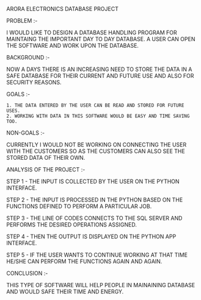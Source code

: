 ARORA ELECTRONICS DATABASE PROJECT

PROBLEM :-

I WOULD LIKE TO DESIGN A DATABASE HANDLING PROGRAM FOR MAINTAING THE IMPORTANT DAY TO DAY DATABASE. A USER CAN OPEN THE SOFTWARE AND WORK UPON THE DATABASE. 


BACKGROUND :-

NOW A DAYS THERE IS AN INCREASING NEED TO STORE THE DATA IN A SAFE DATABASE FOR THEIR CURRENT AND FUTURE USE AND ALSO FOR SECURITY REASONS.


GOALS :-

    1. THE DATA ENTERED BY THE USER CAN BE READ AND STORED FOR FUTURE USES.
    2. WORKING WITH DATA IN THIS SOFTWARE WOULD BE EASY AND TIME SAVING TOO.


NON-GOALS :-

CURRENTLY I WOULD NOT BE WORKING ON CONNECTING THE USER WITH THE CUSTOMERS SO AS THE CUSTOMERS CAN ALSO SEE THE STORED DATA OF THEIR OWN.


ANALYSIS OF THE PROJECT :-

STEP 1 -  THE INPUT IS COLLECTED BY THE USER ON THE PYTHON INTERFACE.

STEP 2 -  THE INPUT IS PROCESSED IN THE PYTHON BASED ON THE FUNCTIONS DEFINED TO                PERFORM A PARTICULAR JOB.

STEP 3 -  THE LINE OF CODES CONNECTS TO THE SQL SERVER AND PERFORMS THE DESIRED OPERATIONS ASSIGNED.

STEP 4 -  THEN THE OUTPUT IS DISPLAYED ON THE PYTHON APP INTERFACE.

STEP 5 -  IF THE USER WANTS TO CONTINUE WORKING AT THAT TIME HE/SHE CAN PERFORM THE FUNCTIONS AGAIN AND AGAIN. 


CONCLUSION :-  

THIS TYPE OF SOFTWARE WILL HELP PEOPLE IN MAINAINING DATABASE AND WOULD SAFE THEIR TIME AND ENERGY.

